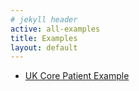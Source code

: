 ```yaml
---
# jekyll header
active: all-examples
title: Examples
layout: default
---
```


- [UK Core Patient Example](UKCore-Patient-Example.html)